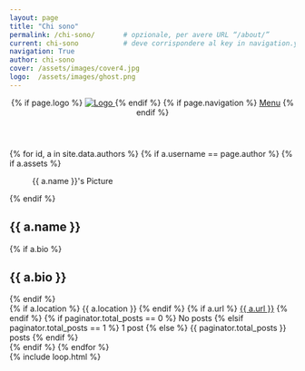```yaml
---
layout: page
title: "Chi sono"
permalink: /chi-sono/       # opzionale, per avere URL “/about/”
current: chi-sono           # deve corrispondere al key in navigation.yml
navigation: True
author: chi-sono
cover: /assets/images/cover4.jpg
logo:  /assets/images/ghost.png
---
```

<!-- === featured header === -->
<header
  class="main-header author-head{% if page.cover %} has-cover{% endif %}"
  {% if page.cover %}
    style="background-image:url({{ page.cover | relative_url }});"
  {% endif %}>
  <nav class="main-nav overlay clearfix">
    {% if page.logo %}
      <a class="blog-logo" href="{{ '/' | relative_url }}">
        <img src="{{ page.logo | relative_url }}" alt="Logo" />
      </a>
    {% endif %}
    {% if page.navigation %}
      <a class="menu-button icon-menu" href="#"><span class="word">Menu</span></a>
    {% endif %}
  </nav>
</header>

<!-- === author profile === -->
<section class="author-profile inner">
  {% for id, a in site.data.authors %}
    {% if a.username == page.author %}
      {% if a.assets %}
        <figure class="author-image">
          <div class="img"
               style="background-image:url({{ a.assets | relative_url }});">
            <span class="hidden">{{ a.name }}'s Picture</span>
          </div>
        </figure>
      {% endif %}
      <h1 class="author-title">{{ a.name }}</h1>
      {% if a.bio %}
        <div style="text-align: justify; text-justify: inter-word;">
          <h2 class="author-bio">{{ a.bio }}</h2>
        </div>
      {% endif %}
      <div class="author-meta">
        {% if a.location %}
          <span class="author-location icon-location">{{ a.location }}</span>
        {% endif %}
        {% if a.url %}
          <span class="author-link icon-link">
            <a href="{{ a.url_full }}">{{ a.url }}</a>
          </span>
        {% endif %}
        <span class="author-stats">
          <i class="icon-stats"></i>
          {% if paginator.total_posts == 0 %}
            No posts
          {% elsif paginator.total_posts == 1 %}
            1 post
          {% else %}
            {{ paginator.total_posts }} posts
          {% endif %}
        </span>
      </div>
    {% endif %}
  {% endfor %}
</section>

<!-- === eventuale loop dei post === -->
<main id="content" class="content" role="main">
  {% include loop.html %}
</main>
